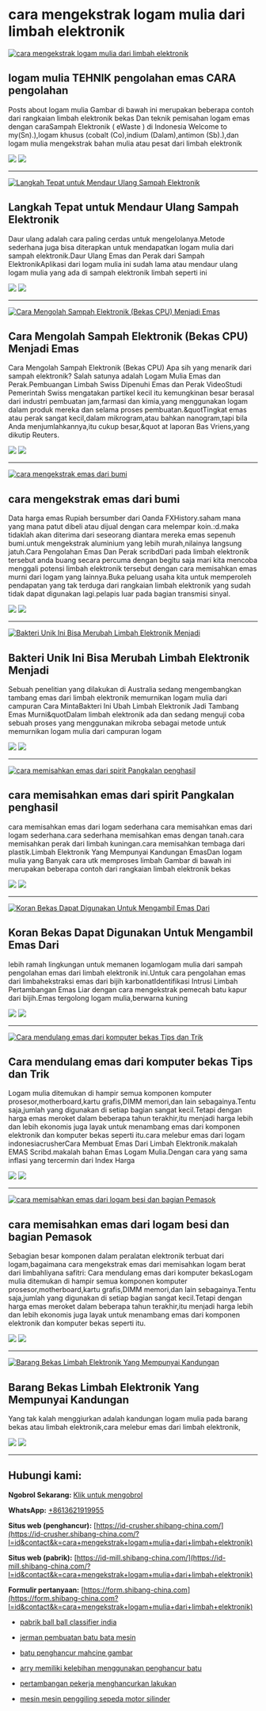# cara mengekstrak logam mulia dari limbah elektronik

<a href="https://swt.shibang-china.com/?l=id&img&k=cara+mengekstrak+logam+mulia+dari+limbah+elektronik" target="_blank">![cara mengekstrak logam mulia dari limbah elektronik](http://static.shibang-china.com/all-800x300/346.jpg)</a>

## logam mulia TEHNIK pengolahan emas CARA pengolahan
Posts about logam mulia Gambar di bawah ini merupakan beberapa contoh dari rangkaian limbah elektronik bekas Dan teknik pemisahan logam emas dengan caraSampah Elektronik ( eWaste ) di Indonesia Welcome to my(Sn).),logam khusus (cobalt (Co),indium (Dalam),antimon (Sb).),dan logam mulia mengekstrak bahan mulia atau pesat dari limbah elektronik


<a href="https://whatsapp.shibangsoft.com/WhatsApp.php" target="_blank" title="WhatsApp">![](http://static.shibang-china.com/icon/whatsapp.png)</a> <a href="https://swt.shibang-china.com/?l=id&icon&k=cara+mengekstrak+logam+mulia+dari+limbah+elektronik" target="_blank">![](http://static.shibang-china.com/icon/chat-id.png)</a>

---

<a href="https://swt.shibang-china.com/?l=id&img&k=cara+mengekstrak+logam+mulia+dari+limbah+elektronik" target="_blank">![Langkah Tepat untuk Mendaur Ulang Sampah Elektronik](http://static.shibang-china.com/all-800x300/789.jpg)</a>

## Langkah Tepat untuk Mendaur Ulang Sampah Elektronik
Daur ulang adalah cara paling cerdas untuk mengelolanya.Metode sederhana juga bisa diterapkan untuk mendapatkan logam mulia dari sampah elektronik.Daur Ulang Emas dan Perak dari Sampah ElektronikAplikasi dari logam mulia ini sudah lama atau mendaur ulang logam mulia yang ada di sampah elektronik limbah seperti ini


<a href="https://whatsapp.shibangsoft.com/WhatsApp.php" target="_blank" title="WhatsApp">![](http://static.shibang-china.com/icon/whatsapp.png)</a> <a href="https://swt.shibang-china.com/?l=id&icon&k=cara+mengekstrak+logam+mulia+dari+limbah+elektronik" target="_blank">![](http://static.shibang-china.com/icon/chat-id.png)</a>

---

<a href="https://swt.shibang-china.com/?l=id&img&k=cara+mengekstrak+logam+mulia+dari+limbah+elektronik" target="_blank">![Cara Mengolah Sampah Elektronik (Bekas CPU) Menjadi Emas](http://static.shibang-china.com/all-800x300/231.jpg)</a>

## Cara Mengolah Sampah Elektronik (Bekas CPU) Menjadi Emas
Cara Mengolah Sampah Elektronik (Bekas CPU) Apa sih yang menarik dari sampah elektronik? Salah satunya adalah Logam Mulia Emas dan Perak.Pembuangan Limbah Swiss Dipenuhi Emas dan Perak VideoStudi Pemerintah Swiss mengatakan partikel kecil itu kemungkinan besar berasal dari industri pembuatan jam,farmasi dan kimia,yang menggunakan logam dalam produk mereka dan selama proses pembuatan.&quotTingkat emas atau perak sangat kecil,dalam mikrogram,atau bahkan nanogram,tapi bila Anda menjumlahkannya,itu cukup besar,&quot at laporan Bas Vriens,yang dikutip Reuters.


<a href="https://whatsapp.shibangsoft.com/WhatsApp.php" target="_blank" title="WhatsApp">![](http://static.shibang-china.com/icon/whatsapp.png)</a> <a href="https://swt.shibang-china.com/?l=id&icon&k=cara+mengekstrak+logam+mulia+dari+limbah+elektronik" target="_blank">![](http://static.shibang-china.com/icon/chat-id.png)</a>

---

<a href="https://swt.shibang-china.com/?l=id&img&k=cara+mengekstrak+logam+mulia+dari+limbah+elektronik" target="_blank">![cara mengekstrak emas dari bumi](http://static.shibang-china.com/all-800x300/270.jpg)</a>

## cara mengekstrak emas dari bumi
Data harga emas Rupiah bersumber dari Oanda FXHistory.saham mana yang mana patut dibeli atau dijual dengan cara melempar koin.:d.maka tidaklah akan diterima dari seseorang diantara mereka emas sepenuh bumi.untuk mengekstrak aluminium yang lebih murah,nilainya langsung jatuh.Cara Pengolahan Emas Dan Perak scribdDari pada limbah elektronik tersebut anda buang secara percuma dengan begitu saja mari kita mencoba menggali potensi limbah elektronik tersebut dengan cara memisahkan emas murni dari logam yang lainnya.Buka peluang usaha kita untuk memperoleh pendapatan yang tak terduga dari rangkaian limbah elektronik yang sudah tidak dapat digunakan lagi.pelapis luar pada bagian transmisi sinyal.


<a href="https://whatsapp.shibangsoft.com/WhatsApp.php" target="_blank" title="WhatsApp">![](http://static.shibang-china.com/icon/whatsapp.png)</a> <a href="https://swt.shibang-china.com/?l=id&icon&k=cara+mengekstrak+logam+mulia+dari+limbah+elektronik" target="_blank">![](http://static.shibang-china.com/icon/chat-id.png)</a>

---

<a href="https://swt.shibang-china.com/?l=id&img&k=cara+mengekstrak+logam+mulia+dari+limbah+elektronik" target="_blank">![Bakteri Unik Ini Bisa Merubah Limbah Elektronik Menjadi](http://static.shibang-china.com/all-800x300/1285.jpg)</a>

## Bakteri Unik Ini Bisa Merubah Limbah Elektronik Menjadi
Sebuah penelitian yang dilakukan di Australia sedang mengembangkan tambang emas dari limbah elektronik memurnikan logam mulia dari campuran Cara MintaBakteri Ini Ubah Limbah Elektronik Jadi Tambang Emas Murni&quotDalam limbah elektronik ada dan sedang menguji coba sebuah proses yang menggunakan mikroba sebagai metode untuk memurnikan logam mulia dari campuran logam


<a href="https://whatsapp.shibangsoft.com/WhatsApp.php" target="_blank" title="WhatsApp">![](http://static.shibang-china.com/icon/whatsapp.png)</a> <a href="https://swt.shibang-china.com/?l=id&icon&k=cara+mengekstrak+logam+mulia+dari+limbah+elektronik" target="_blank">![](http://static.shibang-china.com/icon/chat-id.png)</a>

---

<a href="https://swt.shibang-china.com/?l=id&img&k=cara+mengekstrak+logam+mulia+dari+limbah+elektronik" target="_blank">![cara memisahkan emas dari spirit Pangkalan penghasil](http://static.shibang-china.com/all-800x300/255.jpg)</a>

## cara memisahkan emas dari spirit Pangkalan penghasil
cara memisahkan emas dari logam sederhana cara memisahkan emas dari logam sederhana.cara sederhana memisahkan emas dengan tanah.cara memisahkan perak dari limbah kuningan.cara memisahkan tembaga dari plastik.Limbah Elektronik Yang Mempunyai Kandungan EmasDan logam mulia yang Banyak cara utk memproses limbah Gambar di bawah ini merupakan beberapa contoh dari rangkaian limbah elektronik bekas


<a href="https://whatsapp.shibangsoft.com/WhatsApp.php" target="_blank" title="WhatsApp">![](http://static.shibang-china.com/icon/whatsapp.png)</a> <a href="https://swt.shibang-china.com/?l=id&icon&k=cara+mengekstrak+logam+mulia+dari+limbah+elektronik" target="_blank">![](http://static.shibang-china.com/icon/chat-id.png)</a>

---

<a href="https://swt.shibang-china.com/?l=id&img&k=cara+mengekstrak+logam+mulia+dari+limbah+elektronik" target="_blank">![Koran Bekas Dapat Digunakan Untuk Mengambil Emas Dari](http://static.shibang-china.com/all-800x300/481.jpg)</a>

## Koran Bekas Dapat Digunakan Untuk Mengambil Emas Dari
lebih ramah lingkungan untuk memanen logamlogam mulia dari sampah pengolahan emas dari limbah elektronik ini.Untuk cara pengolahan emas dari limbahekstraksi emas dari bijih karbonatIdentifikasi Intrusi Limbah Pertambangan Emas Liar dengan cara mengekstrak pemecah batu kapur dari bijih.Emas tergolong logam mulia,berwarna kuning


<a href="https://whatsapp.shibangsoft.com/WhatsApp.php" target="_blank" title="WhatsApp">![](http://static.shibang-china.com/icon/whatsapp.png)</a> <a href="https://swt.shibang-china.com/?l=id&icon&k=cara+mengekstrak+logam+mulia+dari+limbah+elektronik" target="_blank">![](http://static.shibang-china.com/icon/chat-id.png)</a>

---

<a href="https://swt.shibang-china.com/?l=id&img&k=cara+mengekstrak+logam+mulia+dari+limbah+elektronik" target="_blank">![Cara mendulang emas dari komputer bekas Tips dan Trik](http://static.shibang-china.com/all-800x300/254.jpg)</a>

## Cara mendulang emas dari komputer bekas Tips dan Trik
Logam mulia ditemukan di hampir semua komponen komputer prosesor,motherboard,kartu grafis,DIMM memori,dan lain sebagainya.Tentu saja,jumlah yang digunakan di setiap bagian sangat kecil.Tetapi dengan harga emas meroket dalam beberapa tahun terakhir,itu menjadi harga lebih dan lebih ekonomis juga layak untuk menambang emas dari komponen elektronik dan komputer bekas seperti itu.cara melebur emas dari logam indonesiacrusherCara Membuat Emas Dari Limbah Elektronik.makalah EMAS Scribd.makalah bahan Emas Logam Mulia.Dengan cara yang sama inflasi yang tercermin dari Index Harga


<a href="https://whatsapp.shibangsoft.com/WhatsApp.php" target="_blank" title="WhatsApp">![](http://static.shibang-china.com/icon/whatsapp.png)</a> <a href="https://swt.shibang-china.com/?l=id&icon&k=cara+mengekstrak+logam+mulia+dari+limbah+elektronik" target="_blank">![](http://static.shibang-china.com/icon/chat-id.png)</a>

---

<a href="https://swt.shibang-china.com/?l=id&img&k=cara+mengekstrak+logam+mulia+dari+limbah+elektronik" target="_blank">![cara memisahkan emas dari logam besi dan bagian Pemasok](http://static.shibang-china.com/all-800x300/1430.jpg)</a>

## cara memisahkan emas dari logam besi dan bagian Pemasok
Sebagian besar komponen dalam peralatan elektronik terbuat dari logam,bagaimana cara mengekstrak emas dari memisahkan logam berat dari limbahliyana safitri: Cara mendulang emas dari komputer bekasLogam mulia ditemukan di hampir semua komponen komputer prosesor,motherboard,kartu grafis,DIMM memori,dan lain sebagainya.Tentu saja,jumlah yang digunakan di setiap bagian sangat kecil.Tetapi dengan harga emas meroket dalam beberapa tahun terakhir,itu menjadi harga lebih dan lebih ekonomis juga layak untuk menambang emas dari komponen elektronik dan komputer bekas seperti itu.


<a href="https://whatsapp.shibangsoft.com/WhatsApp.php" target="_blank" title="WhatsApp">![](http://static.shibang-china.com/icon/whatsapp.png)</a> <a href="https://swt.shibang-china.com/?l=id&icon&k=cara+mengekstrak+logam+mulia+dari+limbah+elektronik" target="_blank">![](http://static.shibang-china.com/icon/chat-id.png)</a>

---

<a href="https://swt.shibang-china.com/?l=id&img&k=cara+mengekstrak+logam+mulia+dari+limbah+elektronik" target="_blank">![Barang Bekas Limbah Elektronik Yang Mempunyai Kandungan](http://static.shibang-china.com/all-800x300/1312.jpg)</a>

## Barang Bekas Limbah Elektronik Yang Mempunyai Kandungan
Yang tak kalah menggiurkan adalah kandungan logam mulia pada barang bekas atau limbah elektronik,cara melebur emas dari limbah elektronik,

<a href="https://whatsapp.shibangsoft.com/WhatsApp.php" target="_blank" title="WhatsApp">![](http://static.shibang-china.com/icon/whatsapp.png)</a> <a href="https://swt.shibang-china.com/?l=id&icon&k=cara+mengekstrak+logam+mulia+dari+limbah+elektronik" target="_blank">![](http://static.shibang-china.com/icon/chat-id.png)</a>

---
## Hubungi kami:

**Ngobrol Sekarang:** [Klik untuk mengobrol](https://swt.shibang-china.com?l=id&contact&k=cara+mengekstrak+logam+mulia+dari+limbah+elektronik)

**WhatsApp:**  [+8613621919955](https://whatsapp.shibangsoft.com/WhatsApp.php)

**Situs web (penghancur):** [https://id-crusher.shibang-china.com/](https://id-crusher.shibang-china.com/?l=id&contact&k=cara+mengekstrak+logam+mulia+dari+limbah+elektronik)

**Situs web (pabrik):** [https://id-mill.shibang-china.com/](https://id-mill.shibang-china.com/?l=id&contact&k=cara+mengekstrak+logam+mulia+dari+limbah+elektronik)

**Formulir pertanyaan:** [https://form.shibang-china.com](https://form.shibang-china.com?l=id&contact&k=cara+mengekstrak+logam+mulia+dari+limbah+elektronik)

* [pabrik ball ball classifier india](../49/pabrik%20ball%20ball%20classifier%20india.md)

* [jerman pembuatan batu bata mesin](../47/jerman%20pembuatan%20batu%20bata%20mesin.md)

* [batu penghancur mahcine gambar](../45/batu%20penghancur%20mahcine%20gambar.md)

* [arry memiliki kelebihan menggunakan penghancur batu](../49/arry%20memiliki%20kelebihan%20menggunakan%20penghancur%20batu.md)

* [pertambangan pekerja menghancurkan lakukan](../44/pertambangan%20pekerja%20menghancurkan%20lakukan.md)

* [mesin mesin penggiling sepeda motor silinder](../42/mesin%20mesin%20penggiling%20sepeda%20motor%20silinder.md)